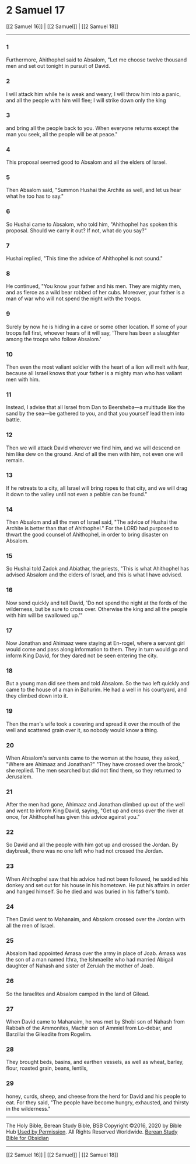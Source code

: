 # 2 Samuel 17

[[2 Samuel 16]] | [[2 Samuel]] | [[2 Samuel 18]]

---

### 1
Furthermore, Ahithophel said to Absalom, "Let me choose twelve thousand men and set out tonight in pursuit of David.

### 2
I will attack him while he is weak and weary; I will throw him into a panic, and all the people with him will flee; I will strike down only the king

### 3
and bring all the people back to you. When everyone returns except the man you seek, all the people will be at peace."

### 4
This proposal seemed good to Absalom and all the elders of Israel.

### 5
Then Absalom said, "Summon Hushai the Archite as well, and let us hear what he too has to say."

### 6
So Hushai came to Absalom, who told him, "Ahithophel has spoken this proposal. Should we carry it out? If not, what do you say?"

### 7
Hushai replied, "This time the advice of Ahithophel is not sound."

### 8
He continued, "You know your father and his men. They are mighty men, and as fierce as a wild bear robbed of her cubs. Moreover, your father is a man of war who will not spend the night with the troops.

### 9
Surely by now he is hiding in a cave or some other location. If some of your troops fall first, whoever hears of it will say, 'There has been a slaughter among the troops who follow Absalom.'

### 10
Then even the most valiant soldier with the heart of a lion will melt with fear, because all Israel knows that your father is a mighty man who has valiant men with him.

### 11
Instead, I advise that all Israel from Dan to Beersheba—a multitude like the sand by the sea—be gathered to you, and that you yourself lead them into battle.

### 12
Then we will attack David wherever we find him, and we will descend on him like dew on the ground. And of all the men with him, not even one will remain.

### 13
If he retreats to a city, all Israel will bring ropes to that city, and we will drag it down to the valley until not even a pebble can be found."

### 14
Then Absalom and all the men of Israel said, "The advice of Hushai the Archite is better than that of Ahithophel." For the LORD had purposed to thwart the good counsel of Ahithophel, in order to bring disaster on Absalom.

### 15
So Hushai told Zadok and Abiathar, the priests, "This is what Ahithophel has advised Absalom and the elders of Israel, and this is what I have advised.

### 16
Now send quickly and tell David, 'Do not spend the night at the fords of the wilderness, but be sure to cross over. Otherwise the king and all the people with him will be swallowed up.'"

### 17
Now Jonathan and Ahimaaz were staying at En-rogel, where a servant girl would come and pass along information to them. They in turn would go and inform King David, for they dared not be seen entering the city.

### 18
But a young man did see them and told Absalom. So the two left quickly and came to the house of a man in Bahurim. He had a well in his courtyard, and they climbed down into it.

### 19
Then the man's wife took a covering and spread it over the mouth of the well and scattered grain over it, so nobody would know a thing.

### 20
When Absalom's servants came to the woman at the house, they asked, "Where are Ahimaaz and Jonathan?" "They have crossed over the brook," she replied. The men searched but did not find them, so they returned to Jerusalem.

### 21
After the men had gone, Ahimaaz and Jonathan climbed up out of the well and went to inform King David, saying, "Get up and cross over the river at once, for Ahithophel has given this advice against you."

### 22
So David and all the people with him got up and crossed the Jordan. By daybreak, there was no one left who had not crossed the Jordan.

### 23
When Ahithophel saw that his advice had not been followed, he saddled his donkey and set out for his house in his hometown. He put his affairs in order and hanged himself. So he died and was buried in his father's tomb.

### 24
Then David went to Mahanaim, and Absalom crossed over the Jordan with all the men of Israel.

### 25
Absalom had appointed Amasa over the army in place of Joab. Amasa was the son of a man named Ithra, the Ishmaelite who had married Abigail daughter of Nahash and sister of Zeruiah the mother of Joab.

### 26
So the Israelites and Absalom camped in the land of Gilead.

### 27
When David came to Mahanaim, he was met by Shobi son of Nahash from Rabbah of the Ammonites, Machir son of Ammiel from Lo-debar, and Barzillai the Gileadite from Rogelim.

### 28
They brought beds, basins, and earthen vessels, as well as wheat, barley, flour, roasted grain, beans, lentils,

### 29
honey, curds, sheep, and cheese from the herd for David and his people to eat. For they said, "The people have become hungry, exhausted, and thirsty in the wilderness."

---

The Holy Bible, Berean Study Bible, BSB
Copyright ©2016, 2020 by Bible Hub
[Used by Permission](https://berean.bible/terms.htm). All Rights Reserved Worldwide.
[Berean Study Bible for Obsidian](https://github.com/gapmiss/berean-study-bible-for-obsidian)

---

[[2 Samuel 16]] | [[2 Samuel]] | [[2 Samuel 18]]

